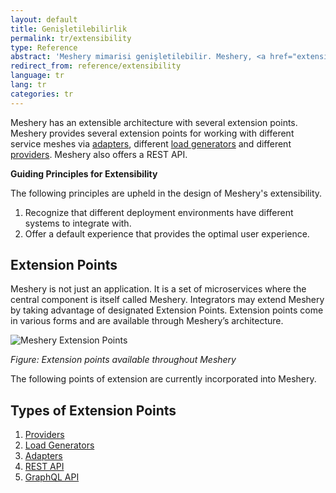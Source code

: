 ```yaml
---
layout: default
title: Genişletilebilirlik
permalink: tr/extensibility
type: Reference
abstract: 'Meshery mimarisi genişletilebilir. Meshery, <a href="extensibility#adapters"> adaptörler </a>, <a href="extensibility#load-generators"> yük oluşturucular </a> ve <a href aracılığıyla farklı hizmet ağlarıyla çalışmak için birkaç uzantı noktası sağlar = "genişletilebilirlik # sağlayıcıları"> sağlayıcılar </a>.'
redirect_from: reference/extensibility
language: tr
lang: tr
categories: tr
---
```


Meshery has an extensible architecture with several extension points. Meshery provides several extension points for working with different service meshes via [adapters](#adapters), different [load generators](#load-generators) and different [providers](#providers). Meshery also offers a REST API.

**Guiding Principles for Extensibility**

The following principles are upheld in the design of Meshery's extensibility.

1. Recognize that different deployment environments have different systems to integrate with.
1. Offer a default experience that provides the optimal user experience.

## Extension Points

Meshery is not just an application. It is a set of microservices where the central component is itself called Meshery. Integrators may extend Meshery by taking advantage of designated Extension Points. Extension points come in various forms and are available through Meshery’s architecture.

![Meshery Extension Points]({{site.baseurl}}/assets/img/architecture/meshery_extension_points.svg)

_Figure: Extension points available throughout Meshery_

The following points of extension are currently incorporated into Meshery.

## Types of Extension Points

1. [Providers]({{site.baseurl}}/extensibility/providers)
1. [Load Generators]({{site.baseurl}}/extensibility/load-generators)
1. [Adapters]({{site.baseurl}}/extensibility/adapters)
1. [REST API](/extensibility/api#rest)
1. [GraphQL API](/extensibility/api#graphql)
